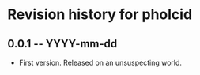 # Revision history for pholcid

## 0.0.1 -- YYYY-mm-dd

* First version. Released on an unsuspecting world.
